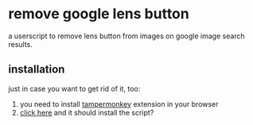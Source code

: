 # remove google lens button
a userscript to remove lens button from images on google image search results.

## installation
just in case you want to get rid of it, too:
1. you need to install [tampermonkey](https://www.tampermonkey.net/) extension in your browser
2. [click here](https://github.com/NishthaSharma-22/remove-google-lens-button/raw/refs/heads/main/removelens.user.js) and it should install the script?


